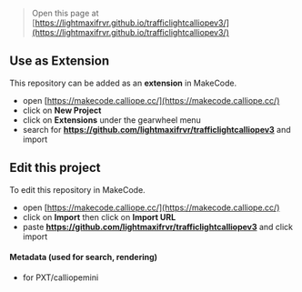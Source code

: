 
> Open this page at [https://lightmaxifrvr.github.io/trafficlightcalliopev3/](https://lightmaxifrvr.github.io/trafficlightcalliopev3/)

## Use as Extension

This repository can be added as an **extension** in MakeCode.

* open [https://makecode.calliope.cc/](https://makecode.calliope.cc/)
* click on **New Project**
* click on **Extensions** under the gearwheel menu
* search for **https://github.com/lightmaxifrvr/trafficlightcalliopev3** and import

## Edit this project

To edit this repository in MakeCode.

* open [https://makecode.calliope.cc/](https://makecode.calliope.cc/)
* click on **Import** then click on **Import URL**
* paste **https://github.com/lightmaxifrvr/trafficlightcalliopev3** and click import

#### Metadata (used for search, rendering)

* for PXT/calliopemini
<script src="https://makecode.com/gh-pages-embed.js"></script><script>makeCodeRender("{{ site.makecode.home_url }}", "{{ site.github.owner_name }}/{{ site.github.repository_name }}");</script>
